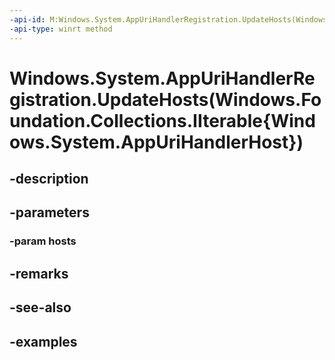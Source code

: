 ```yaml
---
-api-id: M:Windows.System.AppUriHandlerRegistration.UpdateHosts(Windows.Foundation.Collections.IIterable{Windows.System.AppUriHandlerHost})
-api-type: winrt method
---
```


# Windows.System.AppUriHandlerRegistration.UpdateHosts(Windows.Foundation.Collections.IIterable{Windows.System.AppUriHandlerHost})

<!--
public void UpdateHosts (System.Collections.Generic.IEnumerable<Windows.System.AppUriHandlerHost> hosts);
-->


## -description

## -parameters

### -param hosts

## -remarks

## -see-also

## -examples


